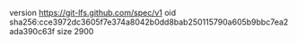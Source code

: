version https://git-lfs.github.com/spec/v1
oid sha256:cce3972dc3605f7e374a8042b0dd8bab250115790a605b9bbc7ea2ada390c63f
size 2900
